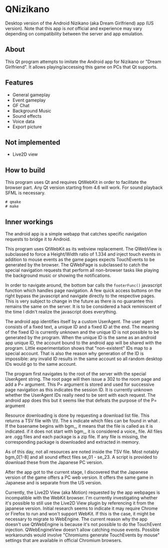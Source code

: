 # QNizikano
Desktop version of the Android Nizikano (aka Dream Girlfriend) app (US version). Note that this app is *not* official and experience may vary depending on compatibility between the server and app emulation.

## About
This Qt program attempts to imitate the Android app for Nizikano or "Dream Girlfriend". It allows playing/accessing this game on PCs that Qt supports.

## Features

* General gameplay
* Event gameplay
* GF Chat
* Background Music
* Sound effects
* Voice data
* Export picture

## Not implemented

* Live2D view

## How to build

This program uses Qt and requires QtWebKit in order to facilitate the browser part. Any Qt version starting from 4.6 will work. For sound playback SFML is necessary.

    # qmake
    # make

## Inner workings
The android app is a simple webapp that catches specific navigation requests to bridge it to Android.

This program uses QtWebKit as its webview replacement. The QWebView is subclassed to force a Height/Width ratio of 1.334 and inject touch events in addition to mouse events as the game pages expects TouchEvents to be generated by the browser. The QWebPage is subclassed to catch the special navigation requests that perform all non-browser tasks like playing the background music or showing the notifications.

In order to navigate around, the bottom bar calls the `footerFunc()` javascript function which handles page navigation. A few quick access buttons on the right bypass the javascript and navigate directly to the respective pages. This is very subject to change in the future as there is no guarantee this remains the same on the server. It is to be considered a hack reminiscent of the time I didn't realize the javascript does everything.

The android app identifies itself by a custom UserAgent. The user agent consists of a fixed text, a unique ID and a fixed ID at the end. The meaning of the fixed ID is currently unknown and the unique ID is not possible to be generated by the program. When the unique ID is the same as an android app unique ID, the account bound to the android app will be shared with the program. Little experimentation shows that "non-existent" IDs map to a special account. That is also the reason why generation of the ID is impossible: any invalid ID results in the same account so all random desktop IDs would go to the same account.

The program first navigates to the root of the server with the special UserAgent string. The root page will then issue a 302 to the room page and add a P= argument. This P= argument is stored and used for successive page navigation as this indicates the session ID. It is currently unknown whether the UserAgent IDs really need to be sent with each request. The android app does this but it seems like that defeats the purpose of the P= argument

Resource downloading is done by requesting a download list file. This returns a TSV file with <basename>\t<package-key>\t<number>. The <basename>s indicate which files can be found in what <package>. If the basename begins with bgm_, it means that the file is called as it is indicated. if it does not start with bgm_, it is considered a voice_ file. All files are .ogg files and each package is a zip file. If any file is missing, the corresponding package is downloaded and extracted in memory.

As of this day, not all resources are noted inside the TSV file. Most notably bgm_0[1-8] and all sound effect files se_01 - se_23. A script is provided to download these from the Japanese PC version.

After the app got to the current stage, I discovered that the Japanese version of the game offers a PC web version. It offers the same game in Japanese and is separate from the US version.

Currently, the Live2D View (aka Motion) requested by the app webpages is incompatible with the WebKit browser. I'm currently investigating whether it's possible to still use the Live2D View plugin by referencing it from the japanese version. Initial research seems to indicate it may require Chrome or Firefox to run and won't support WebKit. If this is the case, it might be necessary to migrate to WebEngine. The current reason why the app doesn't use QtWebEngine is because it's not possible to do the TouchEvent injection. QWebEngineView doesn't allow catching mouse events. Possible workarounds would involve "Chromiums generate TouchEvents by mouse" settings that are available in official Chromium browsers.
